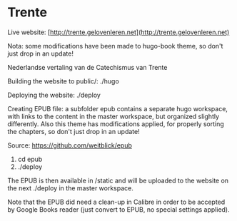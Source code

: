 # Trente

Live website: [http://trente.gelovenleren.net](http://trente.gelovenleren.net)

Nota: some modifications have been made to hugo-book theme, so don't just drop in an update!

Nederlandse vertaling van de Catechismus van Trente

Building the website to public/: ./hugo

Deploying the website: ./deploy

Creating EPUB file: a subfolder epub contains a separate hugo workspace, with links to the content in the master workspace, but organized slightly differently. Also this theme has modifications applied, for properly sorting the chapters, so don't just drop in an update!

Source: https://github.com/weitblick/epub

1. cd epub
2. ./deploy

The EPUB is then available in /static and will be uploaded to the website on the next ./deploy in the master workspace.

Note that the EPUB did need a clean-up in Calibre in order to be accepted by Google Books reader (just convert to EPUB, no special settings applied).
